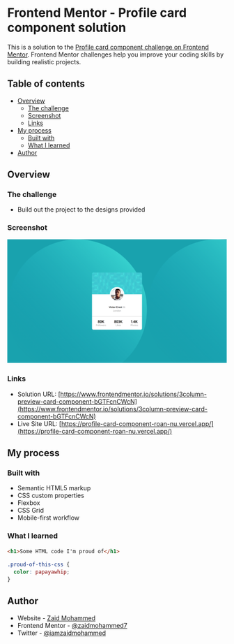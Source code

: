 # Frontend Mentor - Profile card component solution

This is a solution to the [Profile card component challenge on Frontend Mentor](https://www.frontendmentor.io/challenges/profile-card-component-cfArpWshJ). Frontend Mentor challenges help you improve your coding skills by building realistic projects.

## Table of contents

- [Overview](#overview)
  - [The challenge](#the-challenge)
  - [Screenshot](#screenshot)
  - [Links](#links)
- [My process](#my-process)
  - [Built with](#built-with)
  - [What I learned](#what-i-learned)
- [Author](#author)

## Overview

### The challenge

- Build out the project to the designs provided

### Screenshot

![](./screenshot.png)

### Links

- Solution URL: [https://www.frontendmentor.io/solutions/3column-preview-card-component-bGTFcnCWcN](https://www.frontendmentor.io/solutions/3column-preview-card-component-bGTFcnCWcN)
- Live Site URL: [https://profile-card-component-roan-nu.vercel.app/](https://profile-card-component-roan-nu.vercel.app/)

## My process

### Built with

- Semantic HTML5 markup
- CSS custom properties
- Flexbox
- CSS Grid
- Mobile-first workflow

### What I learned

```html
<h1>Some HTML code I'm proud of</h1>
```

```css
.proud-of-this-css {
  color: papayawhip;
}
```

## Author

- Website - [Zaid Mohammed](https://www.iamzaidmohammed.github.io)
- Frontend Mentor - [@zaidmohammed7](https://www.frontendmentor.io/profile/zaidmohammed7)
- Twitter - [@iamzaidmohammed](https://www.twitter.com/iamzaidmohammed)
